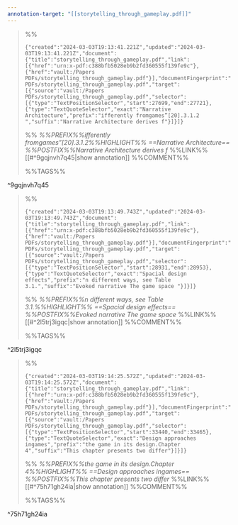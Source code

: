 ```yaml
---
annotation-target: "[[storytelling_through_gameplay.pdf]]"
---
```



>%%
>```annotation-json
>{"created":"2024-03-03T19:13:41.221Z","updated":"2024-03-03T19:13:41.221Z","document":{"title":"storytelling_through_gameplay.pdf","link":[{"href":"urn:x-pdf:c388bfb5028eb9b2fd360555f139fe9c"},{"href":"vault:/Papers PDFs/storytelling_through_gameplay.pdf"}],"documentFingerprint":"c388bfb5028eb9b2fd360555f139fe9c"},"uri":"vault:/Papers PDFs/storytelling_through_gameplay.pdf","target":[{"source":"vault:/Papers PDFs/storytelling_through_gameplay.pdf","selector":[{"type":"TextPositionSelector","start":27699,"end":27721},{"type":"TextQuoteSelector","exact":"Narrative Architecture","prefix":"ifferently fromgames”[20].3.1.2 ","suffix":"Narrative Architecture derives f"}]}]}
>```
>%%
>*%%PREFIX%%ifferently fromgames”[20].3.1.2%%HIGHLIGHT%% ==Narrative Architecture== %%POSTFIX%%Narrative Architecture derives f*
>%%LINK%%[[#^9gqjnvh7q45|show annotation]]
>%%COMMENT%%
>
>%%TAGS%%
>
^9gqjnvh7q45


>%%
>```annotation-json
>{"created":"2024-03-03T19:13:49.743Z","updated":"2024-03-03T19:13:49.743Z","document":{"title":"storytelling_through_gameplay.pdf","link":[{"href":"urn:x-pdf:c388bfb5028eb9b2fd360555f139fe9c"},{"href":"vault:/Papers PDFs/storytelling_through_gameplay.pdf"}],"documentFingerprint":"c388bfb5028eb9b2fd360555f139fe9c"},"uri":"vault:/Papers PDFs/storytelling_through_gameplay.pdf","target":[{"source":"vault:/Papers PDFs/storytelling_through_gameplay.pdf","selector":[{"type":"TextPositionSelector","start":28931,"end":28953},{"type":"TextQuoteSelector","exact":"Spacial design effects","prefix":"n different ways, see Table 3.1.","suffix":"Evoked narrative The game space "}]}]}
>```
>%%
>*%%PREFIX%%n different ways, see Table 3.1.%%HIGHLIGHT%% ==Spacial design effects== %%POSTFIX%%Evoked narrative The game space*
>%%LINK%%[[#^2l5trj3igqc|show annotation]]
>%%COMMENT%%
>
>%%TAGS%%
>
^2l5trj3igqc


>%%
>```annotation-json
>{"created":"2024-03-03T19:14:25.572Z","updated":"2024-03-03T19:14:25.572Z","document":{"title":"storytelling_through_gameplay.pdf","link":[{"href":"urn:x-pdf:c388bfb5028eb9b2fd360555f139fe9c"},{"href":"vault:/Papers PDFs/storytelling_through_gameplay.pdf"}],"documentFingerprint":"c388bfb5028eb9b2fd360555f139fe9c"},"uri":"vault:/Papers PDFs/storytelling_through_gameplay.pdf","target":[{"source":"vault:/Papers PDFs/storytelling_through_gameplay.pdf","selector":[{"type":"TextPositionSelector","start":33440,"end":33465},{"type":"TextQuoteSelector","exact":"Design approaches ingames","prefix":"the game in its design.Chapter 4","suffix":"This chapter presents two differ"}]}]}
>```
>%%
>*%%PREFIX%%the game in its design.Chapter 4%%HIGHLIGHT%% ==Design approaches ingames== %%POSTFIX%%This chapter presents two differ*
>%%LINK%%[[#^75h71gh24ia|show annotation]]
>%%COMMENT%%
>
>%%TAGS%%
>
^75h71gh24ia
